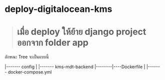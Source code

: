 # deploy-digitalocean-kms

> #  เมื่อ deploy ให้ย้าย django project ออกจาก folder app 

ลักษณะ Tree จะเป็นแบบนี้ 

|------- config
|
|------- kms-mdt-backend
|--------|----Dockerfile
|
|------- docker-compose.yml
